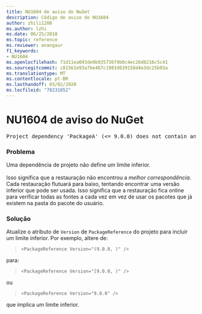 ```yaml
---
title: NU1604 de aviso do NuGet
description: Código de aviso do NU1604
author: zhili1208
ms.author: lzhi
ms.date: 06/25/2018
ms.topic: reference
ms.reviewer: anangaur
f1_keywords:
- NU1604
ms.openlocfilehash: 71d11ea093de9b935736f9b0c4ec26d8216c5c41
ms.sourcegitcommit: c81561e93a7be467c1983d639158d4e3dc25b93a
ms.translationtype: MT
ms.contentlocale: pt-BR
ms.lasthandoff: 03/02/2020
ms.locfileid: "78231052"
---
```

# <a name="nuget-warning-nu1604"></a>NU1604 de aviso do NuGet

<pre>Project dependency 'PackageA' (&lt;= 9.0.0) does not contain an inclusive lower bound. Include a lower bound in the dependency version to ensure consistent restore results.</pre>

### <a name="issue"></a>Problema
Uma dependência de projeto não define um limite inferior.<br/><br/>Isso significa que a restauração não encontrou a *melhor correspondência*. Cada restauração flutuará para baixo, tentando encontrar uma versão inferior que pode ser usada. Isso significa que a restauração fica online para verificar todas as fontes a cada vez em vez de usar os pacotes que já existem na pasta do pacote do usuário.

### <a name="solution"></a>Solução
Atualize o atributo de `Version` de `PackageReference` do projeto para incluir um limite inferior.
Por exemplo, altere de:

> `<PackageReference Version="(9.0.0, )" />`

para:

> `<PackageReference Version="[9.0.0, )" />`

ou

> `<PackageReference Version="9.0.0" />`

que implica um limite inferior.
